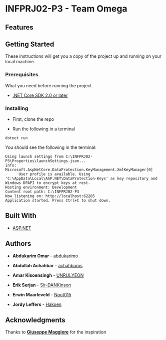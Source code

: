 # INFPRJ02-P3 - Team Omega

## Features

## Getting Started

These instructions will get you a copy of the project up and running on your local machine.

### Prerequisites

What you need before running the project

- [.NET Core SDK 2.0 or later](https://www.microsoft.com/net/download)

### Installing

- First, clone the repo

- Run the following in a terminal

```
dotnet run
```

You should see the following in the terminal:

```
Using launch settings from C:\INFPRJ02-P3\Properties\launchSettings.json...
info: Microsoft.AspNetCore.DataProtection.KeyManagement.XmlKeyManager[0]
      User profile is available. Using 'C:\AppData\Local\ASP.NET\DataProtection-Keys' as key repository and Windows DPAPI to encrypt keys at rest.
Hosting environment: Development
Content root path: C:\INFPRJ02-P3
Now listening on: http://localhost:62205
Application started. Press Ctrl+C to shut down.
```

## Built With

- [ASP.NET](https://www.asp.net/mvc)

## Authors

- **Abdukarim Omar**  - [abdukarimo](https://github.com/abdukarimo)

- **Abdullah Achahbar**  \- [achahbaros](https://github.com/achahbaros)

- **Amar Kisoensingh**  \- [UNRULYEON](https://github.com/UNRULYEON)

- **Erik Serjan**  \- [Sir-DANKinson](https://github.com/Sir-DANKinson)

- **Erwin Maarleveld**  \- [Noot015](https://github.com/Noot015)

- **Jordy Leffers** \- [Hakoen](https://github.com/Hakoen)

## Acknowledgments

Thanks to [**Giuseppe Maggiore**](https://www.grandeomega.com/) for the inspiration
